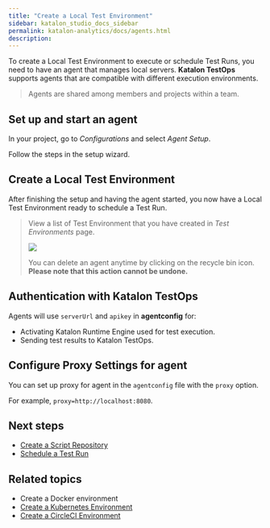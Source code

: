 ```yaml
---
title: "Create a Local Test Environment" 
sidebar: katalon_studio_docs_sidebar
permalink: katalon-analytics/docs/agents.html 
description: 
---
```

To create a Local Test Environment to execute or schedule Test Runs, you need to have an agent that manages local servers. **Katalon TestOps** supports agents that are compatible with different execution environments.

> Agents are shared among members and projects within a team.

## Set up and start an agent

In your project, go to *Configurations* and select *Agent Setup*.

Follow the steps in the setup wizard.

## Create a Local Test Environment

After finishing the setup and having the agent started, you now have a Local Test Environment ready to schedule a Test Run.

> View a list of Test Environment that you have created in *Test Environments* page.
>
> ![](https://github.com/katalon-studio/docs-images/raw/master/katalon-analytics/docs/agents/test-environment.png)
>
> You can delete an agent anytime by clicking on the recycle bin icon. **Please note that this action cannot be undone.**

## Authentication with Katalon TestOps

Agents will use `serverUrl` and `apikey` in **agentconfig** for:
* Activating Katalon Runtime Engine used for test execution.
* Sending test results to Katalon TestOps.

## Configure Proxy Settings for agent

You can set up proxy for agent in the `agentconfig` file with the `proxy` option.

For example, `proxy=http://localhost:8080`.

## Next steps

- [Create a Script Repository](/katalon-analytics/docs/code-repo)
- [Schedule a Test Run](/katalon-analytics/docs/kt-scheduler)


## Related topics

- Create a Docker environment
- [Create a Kubernetes Environment](https://docs.katalon.com/katalon-analytics/docs/aws-eks.html)
- [Create a CircleCI Environment](https://docs.katalon.com/katalon-analytics/docs/circleci.html)
